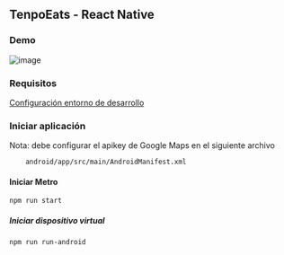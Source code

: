 ## TenpoEats - React Native

### Demo
![image](./demo.gif)

### Requisitos
[Configuración entorno de desarrollo](https://reactnative.dev/docs/environment-setup)

### Iniciar aplicación
Nota: debe configurar el apikey de Google Maps en el siguiente archivo
```
    android/app/src/main/AndroidManifest.xml
```

#### Iniciar Metro
```
npm run start
```

##### Iniciar dispositivo virtual
```
npm run run-android
```
